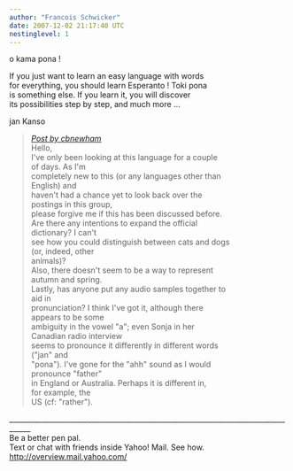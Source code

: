 ```yaml
---
author: "Francois Schwicker"
date: 2007-12-02 21:17:40 UTC
nestinglevel: 1
---
```

o kama pona !  
  
If you just want to learn an easy language with words  
for everything, you should learn Esperanto ! Toki pona  
is something else. If you learn it, you will discover  
its possibilities step by step, and much more ...  
  
jan Kanso  

> [_Post by cbnewham_](/8Ua1zkLu/new-member-some-questions#post1)  
> Hello,  
> I've only been looking at this language for a couple  
> of days. As I'm  
> completely new to this (or any languages other than  
> English) and  
> haven't had a chance yet to look back over the  
> postings in this group,  
> please forgive me if this has been discussed before.  
> Are there any intentions to expand the official  
> dictionary? I can't  
> see how you could distinguish between cats and dogs  
> (or, indeed, other  
> animals)?  
> Also, there doesn't seem to be a way to represent  
> autumn and spring.  
> Lastly, has anyone put any audio samples together to  
> aid in  
> pronunciation? I think I've got it, although there  
> appears to be some  
> ambiguity in the vowel "a"; even Sonja in her  
> Canadian radio interview  
> seems to pronounce it differently in different words  
> ("jan" and  
> "pona"). I've gone for the "ahh" sound as I would  
> pronounce "father"  
> in England or Australia. Perhaps it is different in,  
> for example, the  
> US (cf: "rather").  
> 

\_\_\_\_\_\_\_\_\_\_\_\_\_\_\_\_\_\_\_\_\_\_\_\_\_\_\_\_\_\_\_\_\_\_\_\_\_\_\_\_\_\_\_\_\_\_\_\_\_\_\_\_\_\_\_\_\_\_\_\_\_\_\_\_\_\_\_\_\_\_\_\_\_\_\_\_\_\_\_\_\_\_\_\_  
Be a better pen pal.  
Text or chat with friends inside Yahoo! Mail. See how. http://overview.mail.yahoo.com/